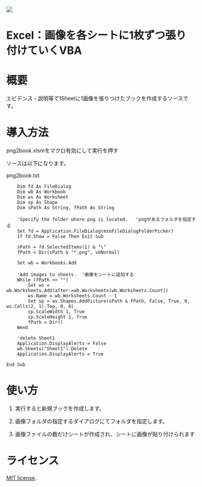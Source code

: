 <div id="top"></div>

<!-- ## 使用技術 -->
<!-- シールド一覧 -->
<!-- https://t8csp.csb.app/ -->
<p style="display: inline">
  <img src="https://img.shields.io/badge/VBA-excel%20-21a366.svg?logo=office&style=popout">
</p>


# Excel：画像を各シートに1枚ずつ張り付けていくVBA


# 概要

エビデンス・説明等で1Sheetに1画像を張りつけたブックを作成するソースです。

# 導入方法

png2book.xlsmをマクロ有効にして実行を押す

ソースは以下になります。

png2book.txt
```Sub png2book()
    Dim fd As FileDialog
    Dim wb As Workbook
    Dim ws As Worksheet
    Dim sp As Shape
    Dim sPath As String, fPath As String

    'Specify the folder where png is located.	'pngがあるフォルダを指定する
    Set fd = Application.FileDialog(msoFileDialogFolderPicker)
    If fd.Show = False Then Exit Sub

    sPath = fd.SelectedItems(1) & "\"
    fPath = Dir(sPath & "*.png", vbNormal)

    Set wb = Workbooks.Add
    
    'Add images to sheets.	'画像をシートに追加する
    While (fPath <> "")
        Set ws = wb.Worksheets.Add(after:=wb.Worksheets(wb.Worksheets.Count))
        ws.Name = wb.Worksheets.Count - 1
        Set sp = ws.Shapes.AddPicture(sPath & fPath, False, True, 0, ws.Cells(2, 1).Top, 0, 0)
        sp.ScaleWidth 1, True
        sp.ScaleHeight 1, True
        fPath = Dir()
    Wend

    'delete Sheet1
    Application.DisplayAlerts = False
    wb.Sheets("Sheet1").Delete
    Application.DisplayAlerts = True

End Sub
```

# 使い方

1. 実行すると新規ブックを作成します。

2. 画像フォルダの指定するダイアログにてフォルダを指定します。

3. 画像ファイルの数だけシートが作成され、シートに画像が貼り付けられます

# ライセンス
 [MIT license](https://en.wikipedia.org/wiki/MIT_License).
